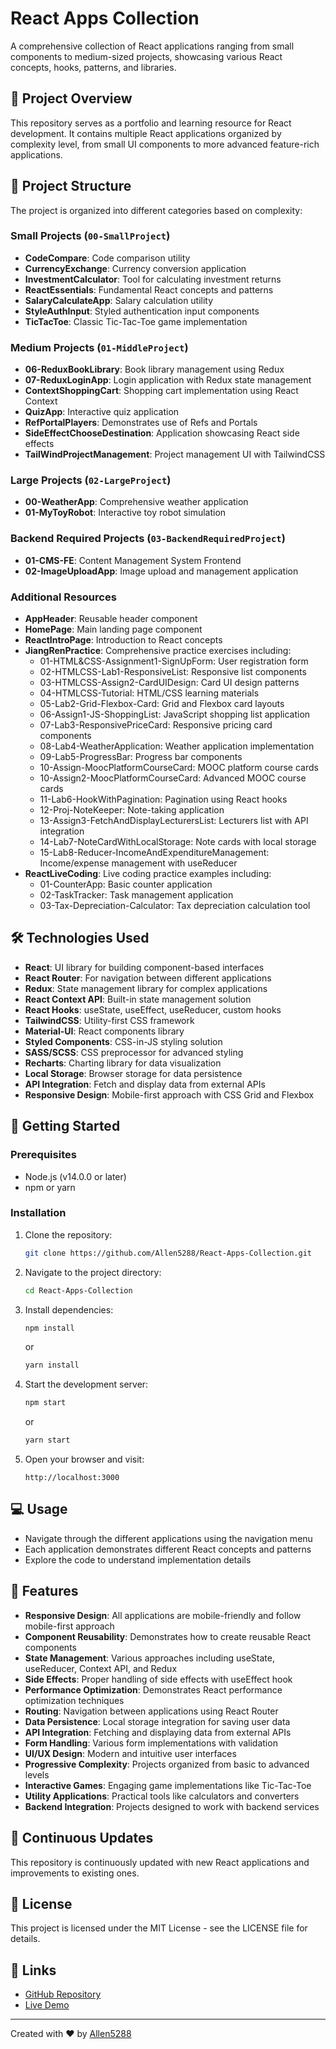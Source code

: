 # React Apps Collection

A comprehensive collection of React applications ranging from small
components to medium-sized projects, showcasing various React concepts, hooks, patterns, and libraries.

## 🚀 Project Overview

This repository serves as a portfolio and learning resource for React development.
It contains multiple React applications organized by complexity level, from small UI components to more advanced feature-rich applications.

## 📂 Project Structure

The project is organized into different categories based on complexity:

### Small Projects (`00-SmallProject`)

- **CodeCompare**: Code comparison utility
- **CurrencyExchange**: Currency conversion application  
- **InvestmentCalculator**: Tool for calculating investment returns
- **ReactEssentials**: Fundamental React concepts and patterns
- **SalaryCalculateApp**: Salary calculation utility
- **StyleAuthInput**: Styled authentication input components
- **TicTacToe**: Classic Tic-Tac-Toe game implementation

### Medium Projects (`01-MiddleProject`)

- **06-ReduxBookLibrary**: Book library management using Redux
- **07-ReduxLoginApp**: Login application with Redux state management
- **ContextShoppingCart**: Shopping cart implementation using React Context
- **QuizApp**: Interactive quiz application
- **RefPortalPlayers**: Demonstrates use of Refs and Portals
- **SideEffectChooseDestination**: Application showcasing React side effects
- **TailWindProjectManagement**: Project management UI with TailwindCSS

### Large Projects (`02-LargeProject`)

- **00-WeatherApp**: Comprehensive weather application
- **01-MyToyRobot**: Interactive toy robot simulation

### Backend Required Projects (`03-BackendRequiredProject`)

- **01-CMS-FE**: Content Management System Frontend
- **02-ImageUploadApp**: Image upload and management application

### Additional Resources

- **AppHeader**: Reusable header component
- **HomePage**: Main landing page component
- **ReactIntroPage**: Introduction to React concepts
- **JiangRenPractice**: Comprehensive practice exercises including:
  - 01-HTML&CSS-Assignment1-SignUpForm: User registration form
  - 02-HTMLCSS-Lab1-ResponsiveList: Responsive list components
  - 03-HTMLCSS-Assign2-CardUIDesign: Card UI design patterns
  - 04-HTMLCSS-Tutorial: HTML/CSS learning materials
  - 05-Lab2-Grid-Flexbox-Card: Grid and Flexbox card layouts
  - 06-Assign1-JS-ShoppingList: JavaScript shopping list application
  - 07-Lab3-ResponsivePriceCard: Responsive pricing card components
  - 08-Lab4-WeatherApplication: Weather application implementation
  - 09-Lab5-ProgressBar: Progress bar components
  - 10-Assign-MoocPlatformCourseCard: MOOC platform course cards
  - 10-Assign2-MoocPlatformCourseCard: Advanced MOOC course cards
  - 11-Lab6-HookWithPagination: Pagination using React hooks
  - 12-Proj-NoteKeeper: Note-taking application
  - 13-Assign3-FetchAndDisplayLecturersList: Lecturers list with API integration
  - 14-Lab7-NoteCardWithLocalStorage: Note cards with local storage
  - 15-Lab8-Reducer-IncomeAndExpenditureManagement: Income/expense management with useReducer
- **ReactLiveCoding**: Live coding practice examples including:
  - 01-CounterApp: Basic counter application
  - 02-TaskTracker: Task management application
  - 03-Tax-Depreciation-Calculator: Tax depreciation calculation tool

## 🛠️ Technologies Used

- **React**: UI library for building component-based interfaces
- **React Router**: For navigation between different applications
- **Redux**: State management library for complex applications
- **React Context API**: Built-in state management solution
- **React Hooks**: useState, useEffect, useReducer, custom hooks
- **TailwindCSS**: Utility-first CSS framework
- **Material-UI**: React components library
- **Styled Components**: CSS-in-JS styling solution
- **SASS/SCSS**: CSS preprocessor for advanced styling
- **Recharts**: Charting library for data visualization
- **Local Storage**: Browser storage for data persistence
- **API Integration**: Fetch and display data from external APIs
- **Responsive Design**: Mobile-first approach with CSS Grid and Flexbox

## 🚀 Getting Started

### Prerequisites

- Node.js (v14.0.0 or later)
- npm or yarn

### Installation

1. Clone the repository:

   ```bash
   git clone https://github.com/Allen5288/React-Apps-Collection.git
   ```

2. Navigate to the project directory:

   ```bash
   cd React-Apps-Collection
   ```

3. Install dependencies:

   ```bash
   npm install
   ```

   or

   ```bash
   yarn install
   ```

4. Start the development server:

   ```bash
   npm start
   ```

   or

   ```bash
   yarn start
   ```

5. Open your browser and visit:

   ```text
   http://localhost:3000
   ```

## 💻 Usage

- Navigate through the different applications using the navigation menu
- Each application demonstrates different React concepts and patterns
- Explore the code to understand implementation details

## 🌟 Features

- **Responsive Design**: All applications are mobile-friendly and follow mobile-first approach
- **Component Reusability**: Demonstrates how to create reusable React components
- **State Management**: Various approaches including useState, useReducer, Context API, and Redux
- **Side Effects**: Proper handling of side effects with useEffect hook
- **Performance Optimization**: Demonstrates React performance optimization techniques
- **Routing**: Navigation between applications using React Router
- **Data Persistence**: Local storage integration for saving user data
- **API Integration**: Fetching and displaying data from external APIs
- **Form Handling**: Various form implementations with validation
- **UI/UX Design**: Modern and intuitive user interfaces
- **Progressive Complexity**: Projects organized from basic to advanced levels
- **Interactive Games**: Engaging game implementations like Tic-Tac-Toe
- **Utility Applications**: Practical tools like calculators and converters
- **Backend Integration**: Projects designed to work with backend services

## 🔄 Continuous Updates

This repository is continuously updated with new React applications and improvements to existing ones.

## 📝 License

This project is licensed under the MIT License - see the LICENSE file for details.

## 🔗 Links

- [GitHub Repository](https://github.com/Allen5288/React-Apps-Collection)
- [Live Demo](https://Allen5288.github.io/React-Apps-Collection)

---

Created with ❤️ by [Allen5288](https://github.com/Allen5288)
